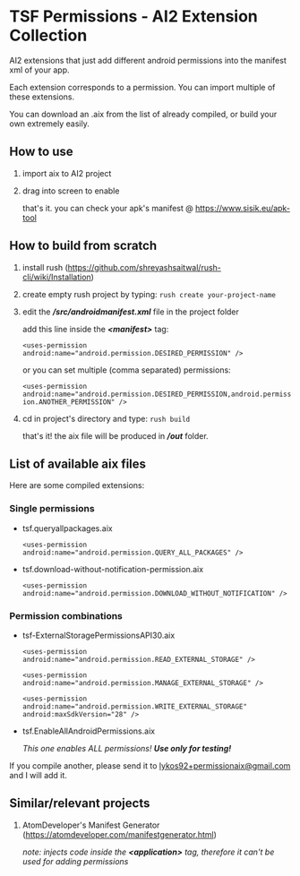 # TSF Permissions - AI2 Extension Collection

AI2 extensions that just add different android permissions into the manifest xml of your app.

Each extension corresponds to a permission. You can import multiple of these extensions.

You can download an .aix from the list of already compiled, or build your own extremely easily.

## How to use

1. import aix to AI2 project
2. drag into screen to enable

    that's it. you can check your apk's manifest @ https://www.sisik.eu/apk-tool


## How to build from scratch

   1. install rush (https://github.com/shreyashsaitwal/rush-cli/wiki/Installation)

   2. create empty rush project by typing: `rush create your-project-name`

   3. edit the ***/src/androidmanifest.xml*** file in the project folder

       add this line inside the ***\<manifest>*** tag:

       `<uses-permission android:name="android.permission.DESIRED_PERMISSION" />`
      
       or you can set multiple (comma separated) permissions:
       
       `<uses-permission android:name="android.permission.DESIRED_PERMISSION,android.permission.ANOTHER_PERMISSION" />`
    
   4. cd in project's directory and type: `rush build`
    
       that's it! the aix file will be produced in ***/out*** folder.

## List of available aix files

   Here are some compiled extensions:
   
   ### Single permissions

   - tsf.queryallpackages.aix

        `<uses-permission android:name="android.permission.QUERY_ALL_PACKAGES" />`
        
   - tsf.download-without-notification-permission.aix

        `<uses-permission android:name="android.permission.DOWNLOAD_WITHOUT_NOTIFICATION" />`
   
   ### Permission combinations
   
   - tsf-ExternalStoragePermissionsAPI30.aix

        `<uses-permission android:name="android.permission.READ_EXTERNAL_STORAGE" />`
        
        `<uses-permission android:name="android.permission.MANAGE_EXTERNAL_STORAGE" />`
        
        `<uses-permission android:name="android.permission.WRITE_EXTERNAL_STORAGE" android:maxSdkVersion="28" />`
   
   - tsf.EnableAllAndroidPermissions.aix

        *This one enables ALL permissions! **Use only for testing!***

 If you compile another, please send it to lykos92+permissionaix@gmail.com and I will add it.

## Similar/relevant projects

   1. AtomDeveloper's Manifest Generator (https://atomdeveloper.com/manifestgenerator.html)
    
       *note: injects code inside the **\<application>** tag, therefore it can't be used for adding permissions*
